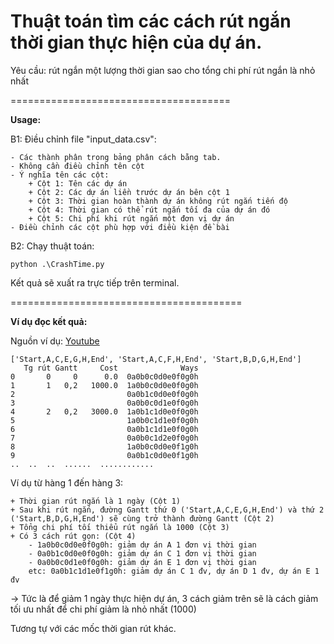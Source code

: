Thuật toán tìm các cách rút ngắn thời gian thực hiện của dự án.
=============

Yêu cầu: rút ngắn một lượng thời gian sao cho tổng chi phí rút ngắn là nhỏ nhất

======================================

**Usage:**

B1: Điều chỉnh file "input_data.csv":

	- Các thành phân trong bảng phân cách bằng tab.
	- Không cần điều chỉnh tên cột
	- Ý nghĩa tên các cột:
		+ Cột 1: Tên các dự án
		+ Cột 2: Các dự án liền trước dự án bên cột 1
		+ Cột 3: Thời gian hoàn thành dự án không rút ngắn tiến độ
		+ Cột 4: Thời gian có thể rút ngắn tối đa của dự án đó
		+ Cột 5: Chi phí khi rút ngắn một đơn vị dự án 
	- Điều chỉnh các cột phù hợp với điều kiện đề bài
B2: Chạy thuật toán:

	python .\CrashTime.py
	
	
Kết quả sẽ xuất ra trực tiếp trên terminal.  

========================================

**Ví dụ đọc kết quả:**

Nguồn ví dụ: [Youtube](https://www.youtube.com/watch?v=qNSTP88FHWA&t=764s)

```
['Start,A,C,E,G,H,End', 'Start,A,C,F,H,End', 'Start,B,D,G,H,End']
   Tg rút Gantt     Cost              Ways
0       0     0      0.0  0a0b0c0d0e0f0g0h
1       1   0,2   1000.0  1a0b0c0d0e0f0g0h
2                         0a0b1c0d0e0f0g0h
3                         0a0b0c0d1e0f0g0h
4       2   0,2   3000.0  1a0b1c1d0e0f0g0h
5                         1a0b0c1d1e0f0g0h
6                         0a0b1c1d1e0f0g0h
7                         0a0b0c1d2e0f0g0h
8                         1a0b0c0d0e0f1g0h
9                         0a0b1c0d0e0f1g0h
..	..	..	......	............
```

Ví dụ từ hàng 1 đến hàng 3: 

	+ Thời gian rút ngắn là 1 ngày (Cột 1)
	+ Sau khi rút ngắn, đường Gantt thứ 0 ('Start,A,C,E,G,H,End') và thứ 2 ('Start,B,D,G,H,End') sẽ cùng trở thành đường Gantt (Cột 2)
	+ Tổng chi phí tối thiểu rút ngắn là 1000 (Cột 3)
	+ Có 3 cách rút gọn: (Cột 4)
		- 1a0b0c0d0e0f0g0h: giảm dự án A 1 đơn vị thời gian
		- 0a0b1c0d0e0f0g0h: giảm dự án C 1 đơn vị thời gian
		- 0a0b0c0d1e0f0g0h: giảm dự án E 1 đơn vị thời gian 
		etc: 0a0b1c1d1e0f1g0h: giảm dự án C 1 đv, dự án D 1 đv, dự án E 1 đv
	
-> Tức là để giảm 1 ngày thực hiện dự án, 3 cách giảm trên sẽ là cách giảm tối ưu nhất để chi phí giảm là nhỏ nhất (1000)  

Tương tự với các mốc thời gian rút khác.
